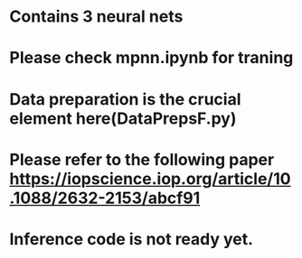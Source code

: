 # Contains 3 neural nets 
# Please check mpnn.ipynb for traning 
# Data preparation is the crucial element here(DataPrepsF.py)
# Please refer to the following paper  https://iopscience.iop.org/article/10.1088/2632-2153/abcf91 
# Inference code is not ready yet. 